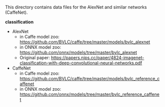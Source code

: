 This directory contains data files for the AlexNet and similar networks (CaffeNet).

**classification**

* AlexNet
  * in Caffe model zoo: https://github.com/BVLC/caffe/tree/master/models/bvlc_alexnet
  * in ONNX model zoo: https://github.com/onnx/models/tree/master/bvlc_alexnet
  * Original paper: https://papers.nips.cc/paper/4824-imagenet-classification-with-deep-convolutional-neural-networks.pdf
* CaffeNet
  * in Caffe model zoo: https://github.com/BVLC/caffe/tree/master/models/bvlc_reference_caffenet
  * in ONNX model zoo: https://github.com/onnx/models/tree/master/bvlc_reference_caffenet
